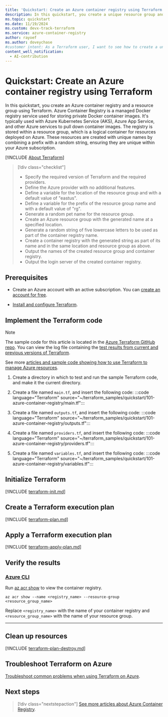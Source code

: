 ```yaml
---
title: 'Quickstart: Create an Azure container registry using Terraform'
description: In this quickstart, you create a unique resource group and an Azure container registry in a specified location using Terraform.
ms.topic: quickstart
ms.date: 11/19/2024
ms.custom: devx-track-terraform
ms.service: azure-container-registry
author: rayoef
ms.author: doveychase
#customer intent: As a Terraform user, I want to see how to create a unique Azure resource group and container registry.
content_well_notification: 
  - AI-contribution
---
```


# Quickstart: Create an Azure container registry using Terraform

In this quickstart, you create an Azure container registry and a resource group using Terraform. Azure Container Registry is a managed Docker registry service used for storing private Docker container images. It's typically used with Azure Kubernetes Service (AKS), Azure App Service, and other Azure services to pull down container images. The registry is stored within a resource group, which is a logical container for resources deployed on Azure. These resources are created with unique names by combining a prefix with a random string, ensuring they are unique within your Azure subscription.

[!INCLUDE [About Terraform](~/azure-dev-docs-pr/articles/terraform/includes/abstract.md)]

> [!div class="checklist"]
> * Specify the required version of Terraform and the required providers.
> * Define the Azure provider with no additional features.
> * Define a variable for the location of the resource group and with a default value of "eastus".
> * Define a variable for the prefix of the resource group name and with a default value of "rg".
> * Generate a random pet name for the resource group.
> * Create an Azure resource group with the generated name at a specified location.
> * Generate a random string of five lowercase letters to be used as part of the container registry name.
> * Create a container registry with the generated string as part of its name and in the same location and resource group as above.
> * Output the names of the created resource group and container registry.
> * Output the login server of the created container registry.

## Prerequisites

- Create an Azure account with an active subscription. You can [create an account for free](https://azure.microsoft.com/free/?WT.mc_id=A261C142F).

- [Install and configure Terraform](/azure/developer/terraform/quickstart-configure).

## Implement the Terraform code

> [!NOTE]
> The sample code for this article is located in the [Azure Terraform GitHub repo](https://github.com/Azure/terraform/tree/master/quickstart/101-azure-container-registry). You can view the log file containing the [test results from current and previous versions of Terraform](https://github.com/Azure/terraform/tree/master/quickstart/101-azure-container-registry/TestRecord.md).
> 
> See more [articles and sample code showing how to use Terraform to manage Azure resources](/azure/terraform).

1. Create a directory in which to test and run the sample Terraform code, and make it the current directory.

1. Create a file named `main.tf`, and insert the following code:
    :::code language="Terraform" source="~/terraform_samples/quickstart/101-azure-container-registry/main.tf":::

1. Create a file named `outputs.tf`, and insert the following code:
    :::code language="Terraform" source="~/terraform_samples/quickstart/101-azure-container-registry/outputs.tf":::

1. Create a file named `providers.tf`, and insert the following code:
    :::code language="Terraform" source="~/terraform_samples/quickstart/101-azure-container-registry/providers.tf":::

1. Create a file named `variables.tf`, and insert the following code:
    :::code language="Terraform" source="~/terraform_samples/quickstart/101-azure-container-registry/variables.tf":::

## Initialize Terraform

[!INCLUDE [terraform-init.md](~/azure-dev-docs-pr/articles/terraform/includes/terraform-init.md)]

## Create a Terraform execution plan

[!INCLUDE [terraform-plan.md](~/azure-dev-docs-pr/articles/terraform/includes/terraform-plan.md)]

## Apply a Terraform execution plan

[!INCLUDE [terraform-apply-plan.md](~/azure-dev-docs-pr/articles/terraform/includes/terraform-apply-plan.md)]

## Verify the results

### [Azure CLI](#tab/azure-cli)

Run [az acr show](/cli/azure/acr#az-acr-show) to view the container registry.

```azurecli
az acr show --name <registry_name> --resource-group <resource_group_name>
```

Replace `<registry_name>` with the name of your container registry and `<resource_group_name>` with the name of your resource group.

---

## Clean up resources

[!INCLUDE [terraform-plan-destroy.md](~/azure-dev-docs-pr/articles/terraform/includes/terraform-plan-destroy.md)]

## Troubleshoot Terraform on Azure

[Troubleshoot common problems when using Terraform on Azure](/azure/developer/terraform/troubleshoot).

## Next steps

> [!div class="nextstepaction"]
> [See more articles about Azure Container Registry](/search/?terms=Azure%20container%20registry%20and%20terraform).

